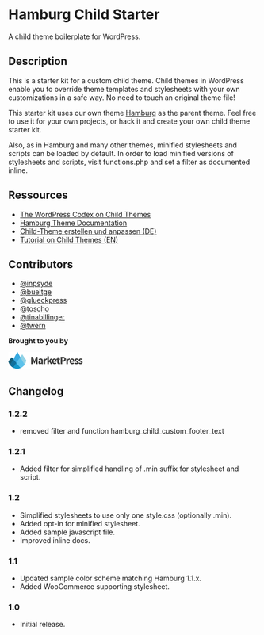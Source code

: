 # Hamburg Child Starter

A child theme boilerplate for WordPress.

## Description
This is a starter kit for a custom child theme. Child themes in WordPress enable you to override theme templates and stylesheets with your own customizations in a safe way. No need to touch an original theme file!

This starter kit uses our own theme [Hamburg](http://marketpress.com/product/hamburg/) as the parent theme. Feel free to use it for your own projects, or hack it and create your own child theme starter kit.

Also, as in Hamburg and many other themes, minified stylesheets and scripts can be loaded by default. In order to load minified versions of stylesheets and scripts, visit functions.php and set a filter as documented inline.

## Ressources

* [The WordPress Codex on Child Themes](http://codex.wordpress.org/Child_Themes)
* [Hamburg Theme Documentation](http://marketpress.com/documentation/theme-hamburg/)
* [Child-Theme erstellen und anpassen (DE)](http://make.marketpress.com/themes/child-themes-erstellen-anpassen/)
* [Tutorial on Child Themes (EN)](http://marketpress.com/2013/creating-customizing-child-themes)

## Contributors

* [@inpsyde](https://github.com/inpsyde)
* [@bueltge](https://github.com/bueltge)
* [@glueckpress](https://github.com/glueckpress)
* [@toscho](https://github.com/toscho)
* [@tinabillinger](https://github.com/tinabillinger)
* [@twern](https://github.com/twern)

**Brought to you by**

[![MarketPress.com](/assets/img/mp-logo.png)](http://marketpress.com)

## Changelog

### 1.2.2

* removed filter and function hamburg_child_custom_footer_text

### 1.2.1

* Added filter for simplified handling of .min suffix for stylesheet and script.

### 1.2

* Simplified stylesheets to use only one style.css (optionally .min).
* Added opt-in for minified stylesheet.
* Added sample javascript file.
* Improved inline docs.

### 1.1

* Updated sample color scheme matching Hamburg 1.1.x.
* Added WooCommerce supporting stylesheet.

### 1.0

* Initial release.
